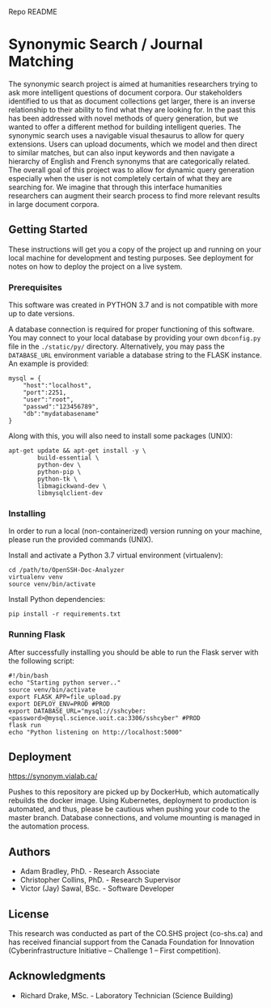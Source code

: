 Repo README

# Synonymic Search / Journal Matching

The synonymic search project is aimed at humanities researchers trying to ask more intelligent questions of document corpora. Our stakeholders identified to us that as document collections get larger, there is an inverse relationship to their ability to find what they are looking for. In the past this has been addressed with novel methods of query generation, but we wanted to offer a different method for building intelligent queries. The synonymic search uses a navigable visual thesaurus to allow for query extensions. Users can upload documents, which we model and then direct to similar matches, but can also input keywords and then navigate a hierarchy of English and French synonyms that are categorically related. The overall goal of this project was to allow for dynamic query generation especially when the user is not completely certain of what they are searching for. We imagine that through this interface humanities researchers can augment their search process to find more relevant results in large document corpora.

## Getting Started

These instructions will get you a copy of the project up and running on your local machine for development and testing purposes. See deployment for notes on how to deploy the project on a live system.

### Prerequisites

This software was created in PYTHON 3.7 and is not compatible with more up to date versions.

A database connection is required for proper functioning of this software. You may connect to your local database by providing your own `dbconfig.py` file in the `./static/py/` directory. Alternatively, you may pass the `DATABASE_URL` environment variable a database string to the FLASK instance. An example is provided:

```
mysql = {
    "host":"localhost",
    "port":2251,
    "user":"root",
    "passwd":"123456789",
    "db":"mydatabasename"
}
```

Along with this, you will also need to install some packages (UNIX):

```
apt-get update && apt-get install -y \
        build-essential \
        python-dev \
        python-pip \
        python-tk \
        libmagickwand-dev \
        libmysqlclient-dev
```

### Installing

In order to run a local (non-containerized) version running on your machine, please run the provided commands (UNIX). 

Install and activate a Python 3.7 virtual environment (virtualenv):

```
cd /path/to/OpenSSH-Doc-Analyzer
virtualenv venv
source venv/bin/activate
```
Install Python dependencies:

```
pip install -r requirements.txt
```

### Running Flask

After successfully installing you should be able to run the Flask server with the following script:

```
#!/bin/bash
echo "Starting python server.."
source venv/bin/activate
export FLASK_APP=file_upload.py
export DEPLOY_ENV=PROD #PROD
export DATABASE_URL="mysql://sshcyber:<password>@mysql.science.uoit.ca:3306/sshcyber" #PROD
flask run
echo "Python listening on http://localhost:5000"
```

## Deployment

https://synonym.vialab.ca/

Pushes to this repository are picked up by DockerHub, which automatically rebuilds the docker image. Using Kubernetes, deployment to production is automated, and thus, please be cautious when pushing your code to the master branch. Database connections, and volume mounting is managed in the automation process.


## Authors

* Adam Bradley, PhD. - Research Associate
* Christopher Collins, PhD. - Research Supervisor
* Victor (Jay) Sawal, BSc. - Software Developer

## License

This research was conducted as part of the CO.SHS project (co-shs.ca) and has received financial support from the Canada Foundation for Innovation (Cyberinfrastructure Initiative – Challenge 1 – First competition).

## Acknowledgments

* Richard Drake, MSc. - Laboratory Technician (Science Building)